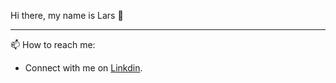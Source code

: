 Hi there, my name is Lars 👋

----

📫 How to reach me: 

* Connect with me on [Linkdin](www.linkedin.com/in/lars-roberbuell-54a1b5197).



